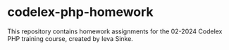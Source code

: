 # codelex-php-homework
This repository contains homework assignments for the 02-2024 Codelex PHP training course, created by Ieva Sinke.
